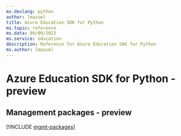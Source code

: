 ```yaml
---
ms.devlang: python
author: lmazuel
title: Azure Education SDK for Python
ms.topic: reference
ms.data: 09/09/2022
ms.service: education
description: Reference for Azure Education SDK for Python
ms.author: lmazuel
---
```

# Azure Education SDK for Python - preview

## Management packages - preview
[!INCLUDE [mgmt-packages](education-mgmt-index.md)]